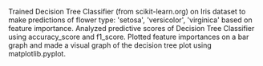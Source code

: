 Trained Decision Tree Classifier (from scikit-learn.org) on Iris dataset to make predictions of flower type: 'setosa', 'versicolor', 'virginica' based on feature importance. 
Analyzed predictive scores of Decision Tree Classifier using accuracy_score and f1_score. 
Plotted feature importances on a bar graph and made a visual graph of the decision tree plot using matplotlib.pyplot.
